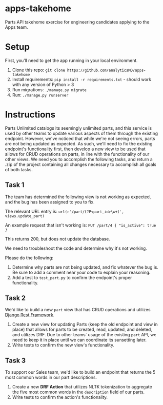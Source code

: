 # apps-takehome
Parts API takehome exercise for engineering candidates applying to the Apps team.

# Setup
First, you'll need to get the app running in your local environment.
1. Clone this repo: `git clone https://github.com/analyticsMD/apps-takehome`
2. Install requirements: `pip install -r requirements.txt` - should work with any version of Python > 3
3. Run migrations: `./manage.py migrate`
4. Run: `./manage.py runserver`

# Instructions
Parts Unlimited catalogs its seemingly unlimited parts, and this service is used by other teams to update various aspects of them through the existing endpoint. However, we've noticed that while we're not seeing errors, parts are not being updated as expected. As such, we'll need to fix the existing endpoint's functionality first, then develop a new view to be used that allows for CRUD operations on parts, in line with the functionality of our other views. We need you to accomplish the following tasks, and return a .zip of the project containing all changes necessary to accomplish all goals of both tasks.

## Task 1
The team has determined the following view is not working as expected, and the bug has been assigned to you to fix.

The relevant URL entry is:
`url(r'/part/(?P<part_id>\w+)', views.update_part)`

An example request that isn't working is:
`PUT /part/4 { "is_active": true }`

This returns 200, but does not update the database.

We need to troubleshoot the code and determine why it's not working.

Please do the following:
1. Determine why parts are not being updated, and fix whatever the bug is. Be sure to add a comment near your code to explain your reasoning.
2. Add a test to `test_part.py` to confirm the endpoint's proper functionality.


## Task 2
We'd like to build a new `part` view that has CRUD operations and utilizes [Django Rest Framework](https://www.django-rest-framework.org/tutorial/quickstart/).

1. Create a new view for updating Parts (keep the old endpoint and view in place) that allows for parts to be created, read, updated, and deleted, and utilizes DRF. Due to other teams' usage of the existing `part` API, we need to keep it in place until we can coordinate its sunsetting later.
2. Write tests to confirm the new view's functionality.

## Task 3
To support our Sales team, we'd like to build an endpoint that returns the 5 most common words in our part descriptions.

1. Create a new **DRF Action** that utilizes NLTK tokenization to aggregate the five most common words in the `description` field of our parts.
2. Write tests to confirm the action's functionality.
